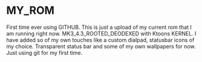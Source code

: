 MY_ROM
======
First time ever using GITHUB. This is just a upload of my current rom that I am running right now.
MK3_4.3_ROOTED_DEODEXED with Ktoons KERNEL. I have added so of my own touches like a custom dialpad,
statusbar icons of my choice. Transparent status bar and some of my own wallpapers for now.
Just using git for my first time.
